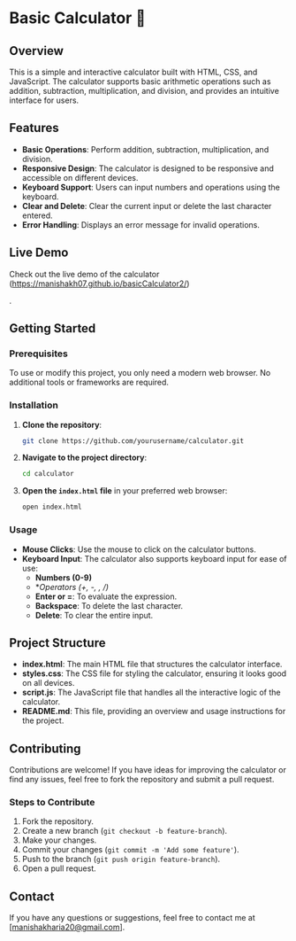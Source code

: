 
# Basic Calculator 🧮

## Overview

This is a simple and interactive calculator built with HTML, CSS, and JavaScript. The calculator supports basic arithmetic operations such as addition, subtraction, multiplication, and division, and provides an intuitive interface for users.

## Features

- **Basic Operations**: Perform addition, subtraction, multiplication, and division.
- **Responsive Design**: The calculator is designed to be responsive and accessible on different devices.
- **Keyboard Support**: Users can input numbers and operations using the keyboard.
- **Clear and Delete**: Clear the current input or delete the last character entered.
- **Error Handling**: Displays an error message for invalid operations.

## Live Demo

Check out the live demo of the calculator (https://manishakh07.github.io/basicCalculator2/)


.

## Getting Started

### Prerequisites

To use or modify this project, you only need a modern web browser. No additional tools or frameworks are required.

### Installation

1. **Clone the repository**:
    ```bash
    git clone https://github.com/yourusername/calculator.git
    ```
2. **Navigate to the project directory**:
    ```bash
    cd calculator
    ```
3. **Open the `index.html` file** in your preferred web browser:
    ```bash
    open index.html
    ```

### Usage

- **Mouse Clicks**: Use the mouse to click on the calculator buttons.
- **Keyboard Input**: The calculator also supports keyboard input for ease of use:
  - **Numbers (0-9)**
  - **Operators (+, -, *, /)**
  - **Enter or =**: To evaluate the expression.
  - **Backspace**: To delete the last character.
  - **Delete**: To clear the entire input.

## Project Structure

- **index.html**: The main HTML file that structures the calculator interface.
- **styles.css**: The CSS file for styling the calculator, ensuring it looks good on all devices.
- **script.js**: The JavaScript file that handles all the interactive logic of the calculator.
- **README.md**: This file, providing an overview and usage instructions for the project.

## Contributing

Contributions are welcome! If you have ideas for improving the calculator or find any issues, feel free to fork the repository and submit a pull request.

### Steps to Contribute

1. Fork the repository.
2. Create a new branch (`git checkout -b feature-branch`).
3. Make your changes.
4. Commit your changes (`git commit -m 'Add some feature'`).
5. Push to the branch (`git push origin feature-branch`).
6. Open a pull request.

## Contact

If you have any questions or suggestions, feel free to contact me at [manishakharia20@gmail.com].
